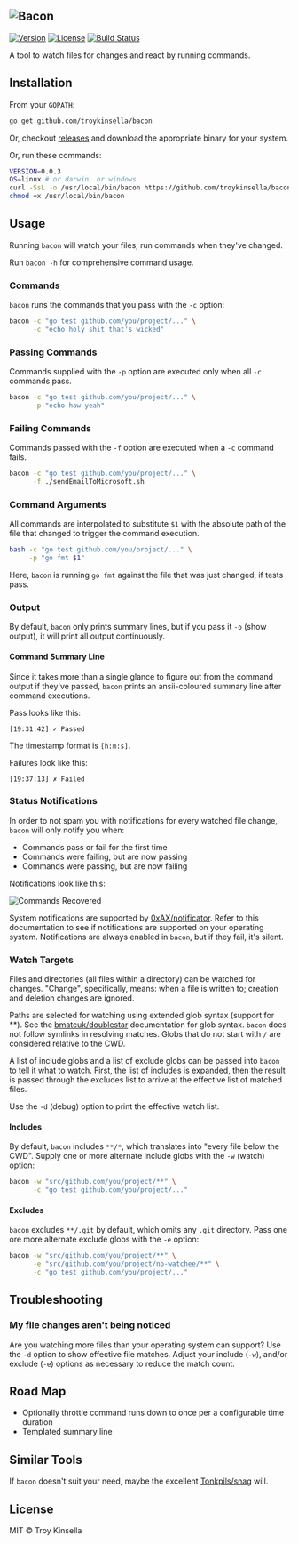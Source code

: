 ![Bacon](https://troykinsella.github.io/bacon/bacon.png)
---

[![Version](https://badge.fury.io/gh/troykinsella%2Fbacon.svg)](https://badge.fury.io/gh/troykinsella%2Fbacon)
[![License](https://img.shields.io/github/license/troykinsella/bacon.svg)](https://github.com/troykinsella/bacon/blob/master/LICENSE)
[![Build Status](https://travis-ci.org/troykinsella/bacon.svg?branch=master)](https://travis-ci.org/troykinsella/bacon)

A tool to watch files for changes and react by running commands. 

## Installation

From your `GOPATH`:
```bash
go get github.com/troykinsella/bacon
```

Or, checkout [releases](https://github.com/troykinsella/bacon/releases) and download the appropriate binary for your system.

Or, run these commands:
```bash
VERSION=0.0.3
OS=linux # or darwin, or windows
curl -SsL -o /usr/local/bin/bacon https://github.com/troykinsella/bacon/releases/download/v${VERSION}/bacon_${OS}_amd64
chmod +x /usr/local/bin/bacon
```

## Usage

Running `bacon` will watch your files, run commands when they've changed.

Run `bacon -h` for comprehensive command usage.

### Commands

`bacon` runs the commands that you pass with the `-c` option:
```bash
bacon -c "go test github.com/you/project/..." \
      -c "echo holy shit that's wicked"
```

### Passing Commands

Commands supplied with the `-p` option are executed only when all `-c` commands pass.
```bash
bacon -c "go test github.com/you/project/..." \
      -p "echo haw yeah"
```

### Failing Commands

Commands passed with the `-f` option are executed when a `-c` command fails.
```bash
bacon -c "go test github.com/you/project/..." \
      -f ./sendEmailToMicrosoft.sh
```

### Command Arguments

All commands are interpolated to substitute `$1` with the absolute path
of the file that changed to trigger the command execution.

```bash
bash -c "go test github.com/you/project/..." \
     -p "go fmt $1"
```

Here, `bacon` is running `go fmt` against the file that was just changed, if tests pass.

### Output

By default, `bacon` only prints summary lines, but if you pass it `-o` (show output), it
will print all output continuously.

#### Command Summary Line

Since it takes more than a single glance to figure out from the command output if 
they've passed, `bacon` prints an ansii-coloured summary line after command executions.

Pass looks like this:
```
[19:31:42] ✓ Passed
```
The timestamp format is `[h:m:s]`.

Failures look like this:
```
[19:37:13] ✗ Failed
```

### Status Notifications

In order to not spam you with notifications for every watched file change,
`bacon` will only notify you when:

* Commands pass or fail for the first time
* Commands were failing, but are now passing
* Commands were passing, but are now failing

Notifications look like this:

![Commands Recovered](https://troykinsella.github.io/bacon/notify_recover.png)

System notifications are supported by [0xAX/notificator](https://github.com/0xAX/notificator).
Refer to this documentation to see if notifications are supported on your operating system.
Notifications are always enabled in `bacon`, but if they fail, it's silent.

### Watch Targets

Files and directories (all files within a directory) can be watched for changes. "Change", specifically,
means: when a file is written to; creation and deletion changes are ignored.

Paths are selected for watching using extended glob syntax (support for **). 
See the [bmatcuk/doublestar](https://github.com/bmatcuk/doublestar) documentation for glob syntax.
`bacon` does not follow symlinks in resolving matches. Globs that do not start with `/` are
considered relative to the CWD.

A list of include globs and a list of exclude globs can be passed into `bacon` to tell it what to watch.
First, the list of includes is expanded, then the result is passed through the excludes list to arrive
at the effective list of matched files.

Use the `-d` (debug) option to print the effective watch list.

#### Includes 

By default, `bacon` includes `**/*`, which translates into "every file below the CWD".
Supply one or more alternate include globs with the `-w` (watch) option:
```bash
bacon -w "src/github.com/you/project/**" \
      -c "go test github.com/you/project/..."
```

#### Excludes

`bacon` excludes `**/.git` by default, which omits any `.git` directory.
Pass one ore more alternate exclude globs with the `-e` option:
```bash
bacon -w "src/github.com/you/project/**" \
      -e "src/github.com/you/project/no-watchee/**" \
      -c "go test github.com/you/project/..."
```

## Troubleshooting

### My file changes aren't being noticed

Are you watching more files than your operating system can support? Use 
the `-d` option to show effective file matches. Adjust your include (`-w`), 
and/or exclude (`-e`) options as necessary to reduce the match count.

## Road Map

* Optionally throttle command runs down to once per a configurable time duration
* Templated summary line

## Similar Tools

If `bacon` doesn't suit your need, maybe the excellent [Tonkpils/snag](https://github.com/Tonkpils/snag) will.

## License

MIT © Troy Kinsella
